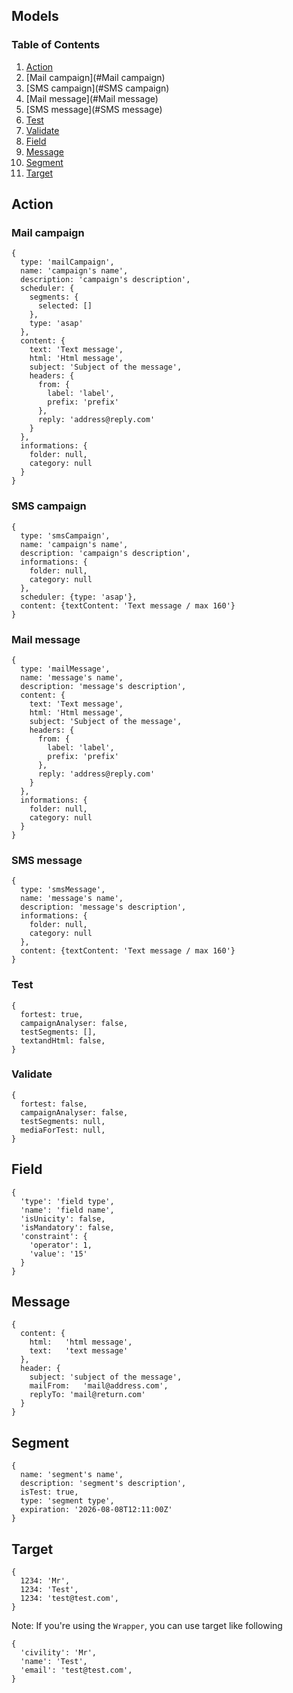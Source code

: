 ## Models

### Table of Contents

1. [Action](#Action)
  1. [Mail campaign](#Mail campaign)
  1. [SMS campaign](#SMS campaign)
  1. [Mail message](#Mail message)
  1. [SMS message](#SMS message)
  1. [Test](#Test)
  1. [Validate](#Validate)
1. [Field](#Field)
1. [Message](#Message)
1. [Segment](#Segment)
1. [Target](#Target)

## Action

### Mail campaign
```
{
  type: 'mailCampaign',
  name: 'campaign's name',
  description: 'campaign's description',
  scheduler: {
    segments: {
      selected: []
    },
    type: 'asap'
  },
  content: {
    text: 'Text message',
    html: 'Html message',
    subject: 'Subject of the message',
    headers: {
      from: {
        label: 'label',
        prefix: 'prefix'
      },
      reply: 'address@reply.com'
    }
  },
  informations: {
    folder: null,
    category: null
  }
}
```
### SMS campaign
```
{
  type: 'smsCampaign',
  name: 'campaign's name',
  description: 'campaign's description',
  informations: {
    folder: null,
    category: null
  },
  scheduler: {type: 'asap'},
  content: {textContent: 'Text message / max 160'}
}
```
### Mail message
```
{
  type: 'mailMessage',
  name: 'message's name',
  description: 'message's description',
  content: {
    text: 'Text message',
    html: 'Html message',
    subject: 'Subject of the message',
    headers: {
      from: {
        label: 'label',
        prefix: 'prefix'
      },
      reply: 'address@reply.com'
    }
  },
  informations: {
    folder: null,
    category: null
  }
}
```
### SMS message
```
{
  type: 'smsMessage',
  name: 'message's name',
  description: 'message's description',
  informations: {
    folder: null,
    category: null
  },
  content: {textContent: 'Text message / max 160'}
}
```
### Test
```
{
  fortest: true,
  campaignAnalyser: false,
  testSegments: [],
  textandHtml: false,
}
```
### Validate
```
{
  fortest: false,
  campaignAnalyser: false,
  testSegments: null,
  mediaForTest: null,
}
```
## Field
```
{
  'type': 'field type',
  'name': 'field name',
  'isUnicity': false,
  'isMandatory': false,
  'constraint': {
    'operator': 1,
    'value': '15'
  }
}
```
## Message
```
{
  content: {
    html:	'html message',
    text:	'text message'
  },
  header: {
    subject: 'subject of the message',
    mailFrom:	'mail@address.com',
    replyTo: 'mail@return.com'
  }
}
```
## Segment
```
{
  name: 'segment's name',
  description: 'segment's description',
  isTest: true,
  type: 'segment type',
  expiration: '2026-08-08T12:11:00Z'
}
```
## Target
```
{
  1234: 'Mr',
  1234: 'Test',
  1234: 'test@test.com',
}
```

Note: If you're using the `Wrapper`, you can use target like following
```
{
  'civility': 'Mr',
  'name': 'Test',
  'email': 'test@test.com',
}
```
